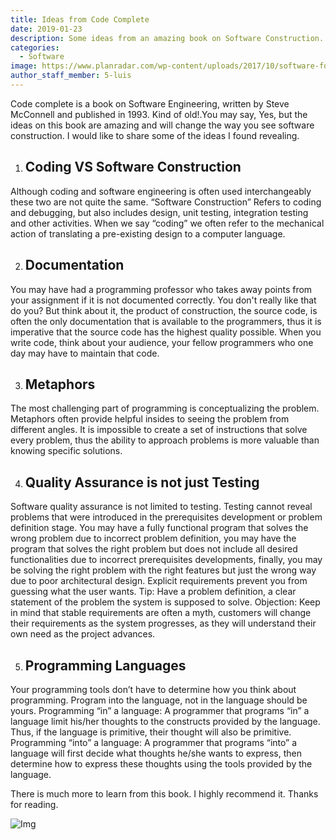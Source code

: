 ```yaml
---
title: Ideas from Code Complete
date: 2019-01-23
description: Some ideas from an amazing book on Software Construction.
categories:
  - Software
image: https://www.planradar.com/wp-content/uploads/2017/10/software-for-construction-1.jpg
author_staff_member: 5-luis
---
```


Code complete is a book on Software Engineering, written by Steve McConnell and published in 1993. Kind of old!.You may say, Yes, but the ideas on this book are amazing and will change the way you see software construction. I would like to share some of the ideas I found revealing.

1. Coding VS Software Construction 
   ---
  Although coding and software engineering is often used interchangeably these two are not quite the same. “Software Construction” Refers to coding and debugging, but also includes design, unit testing, integration testing and other activities. When we say “coding” we often refer to the mechanical action of translating a pre-existing design to a computer language. 

 2. Documentation
    ---
  You may have had a programming professor who takes away points from your assignment if it is not documented correctly. You don't really like that do you? But think about it, the product of construction, the source code, is often the only documentation that is available to the programmers, thus it is imperative that the source code has the highest quality possible. When you write code, think about your audience, your fellow programmers who one day may have to maintain that code.
  
 3. Metaphors
    ---
  The most challenging part of programming is conceptualizing the problem. Metaphors often provide helpful insides to seeing the problem from different angles. It is impossible to create a set of instructions that solve every problem, thus the ability to approach problems is more valuable than knowing specific solutions.
 
 4. Quality Assurance is not just Testing
    ---
  Software quality assurance is not limited to testing. Testing cannot reveal problems that were introduced in the prerequisites development or problem definition stage. You may have a fully functional program that solves the wrong problem due to incorrect problem definition, you may have the program that solves the right problem but does not include all desired functionalities due to incorrect prerequisites developments, finally, you may be solving the right problem with the right features but just the wrong way due to poor architectural design. Explicit requirements prevent you from guessing what the user wants. 
Tip: Have a problem definition, a clear statement of the problem the system is supposed to solve.
Objection: Keep in mind that stable requirements are often a myth, customers will change their requirements as the system progresses, as they will understand their own need as the project advances.

 5. Programming Languages
    ---
  Your programming tools don’t have to determine how you think about programming. Program into the language, not in the   language should be yours. 
Programming “in” a language: A programmer that programs “in” a language limit his/her thoughts to the constructs provided by the language. Thus, if the language is primitive, their thought will also be primitive. 
Programming “into” a language: A programmer that programs “into” a language will first decide what thoughts he/she wants to express, then determine how to express these thoughts using the tools provided by the language.

There is much more to learn from this book. I highly recommend it. 
Thanks for reading. 

![Img](https://linuxwell.files.wordpress.com/2011/08/cc2ed_2.jpg)


